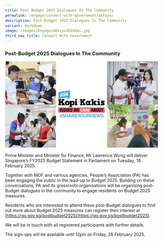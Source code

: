 ```yaml
---
title: Post Budget 2025 Dialogues In The Community
permalink: /engage/connect-with-government/akksyv/
description: Post-Budget 2025 Dialogues In The Community
variant: markdown
image: /images/Engage/akksyv2024dec.jpg
third_nav_title: Connect With Government
---
```

### **Post-Budget 2025 Dialogues In The Community**

![banner image for Ask Kopi Kakis](/images/Engage/AKKSYV_Webpage_v2.jpg)

Prime Minister and Minister for Finance, Mr Lawrence Wong will deliver Singapore’s FY2025 Budget Statement in Parliament on Tuesday, 18 February 2025.

Together with MOF and various agencies, People’s Association (PA) has been engaging the public in the lead-up to Budget 2025. Building on these conversations, PA and its grassroots organisations will be organising post-Budget dialogues in the community to engage residents on Budget 2025 measures. 

Residents who are interested to attend these post-Budget dialogues to find out more about Budget 2025 measures can register their interest at [https://go.gov.sg/postbudget2025](https://go.gov.sg/postbudget2025).

We will be in touch with all registered participants with further details.

The sign-ups will be available until 12pm on Friday, 28 February 2025.